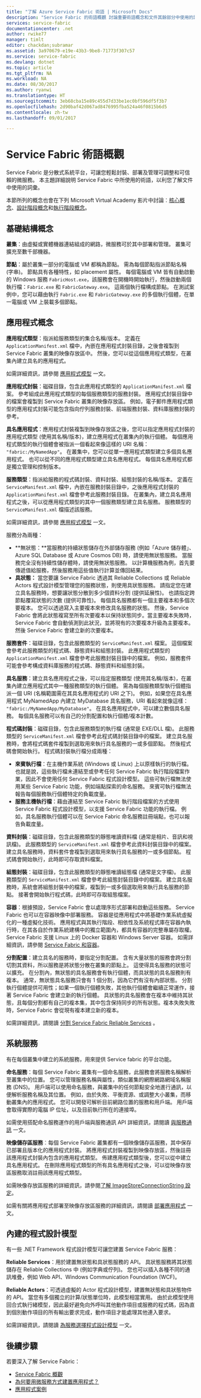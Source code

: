 ```yaml
---
title: "了解 Azure Service Fabric 術語 | Microsoft Docs"
description: "Service Fabric 的術語概觀 討論重要術語概念和文件其餘部分中使用的詞彙。"
services: service-fabric
documentationcenter: .net
author: rwike77
manager: timlt
editor: chackdan;subramar
ms.assetid: 3a970679-e19e-43b3-9be8-71773f307c57
ms.service: service-fabric
ms.devlang: dotnet
ms.topic: article
ms.tgt_pltfrm: NA
ms.workload: NA
ms.date: 08/30/2017
ms.author: ryanwi
ms.translationtype: HT
ms.sourcegitcommit: 3eb68cba15e89c455d7d33be1ec0bf596df5f3b7
ms.openlocfilehash: 2d90baf42d067ad8476995fba524a46f0815b6d5
ms.contentlocale: zh-tw
ms.lasthandoff: 09/01/2017

---
```

# <a name="service-fabric-terminology-overview"></a>Service Fabric 術語概觀
Service Fabric 是分散式系統平台，可讓您輕鬆封裝、部署及管理可調整和可信賴的微服務。 本主題詳細說明 Service Fabric 中所使用的術語，以利您了解文件中使用的詞彙。

本節所列的概念也會在下列 Microsoft Virtual Academy 影片中討論︰<a target="_blank" href="https://mva.microsoft.com/en-US/training-courses/building-microservices-applications-on-azure-service-fabric-16747?l=tbuZM46yC_5206218965">核心概念</a>、<a target="_blank" href="https://mva.microsoft.com/en-US/training-courses/building-microservices-applications-on-azure-service-fabric-16747?l=tlkI046yC_2906218965">設計階段概念</a>和<a target="_blank" href="https://mva.microsoft.com/en-US/training-courses/building-microservices-applications-on-azure-service-fabric-16747?l=x7CVH56yC_1406218965">執行階段概念</a>。

## <a name="infrastructure-concepts"></a>基礎結構概念
**叢集**：由虛擬或實體機器連結組成的網路，微服務可於其中部署和管理。  叢集可擴充至數千部機器。

**節點**：屬於叢集一部分的電腦或 VM 都稱為節點。 需為每個節點指派節點名稱 (字串)。 節點具有各種特性，如 placement 屬性。 每個電腦或 VM 皆有自動啟動的 Windows 服務 `FabricHost.exe`，該服務會在開機時開始執行，然後啟動兩個執行檔：`Fabric.exe` 和 `FabricGateway.exe`。 這兩個執行檔構成節點。 在測試案例中，您可以藉由執行 `Fabric.exe` 和 `FabricGateway.exe` 的多個執行個體，在單一電腦或 VM 上裝載多個節點。

## <a name="application-concepts"></a>應用程式概念
**應用程式類型**：指派給服務類型的集合名稱/版本。 定義在 `ApplicationManifest.xml` 檔中，內嵌在應用程式封裝目錄，之後會複製到 Service Fabric 叢集的映像存放區中。 然後，您可以從這個應用程式類型，在叢集內建立具名的應用程式。

如需詳細資訊，請參閱 [應用程式模型](service-fabric-application-model.md) 一文。

**應用程式封裝**：磁碟目錄，包含此應用程式類型的 `ApplicationManifest.xml` 檔案。 參考組成此應用程式類型的每個服務類型的服務封裝。 應用程式封裝目錄中的檔案會複製到 Service Fabric 叢集的映像存放區。 例如，電子郵件應用程式類型的應用程式封裝可能包含指向佇列服務封裝、前端服務封裝、資料庫服務封裝的參考。

**具名應用程式**：應用程式封裝複製到映像存放區之後，您可以指定應用程式封裝的應用程式類型 (使用其名稱/版本)，建立應用程式在叢集內的執行個體。 每個應用程式類型的執行個體會被指派一個看起來像這樣的 URI 名稱： `"fabric:/MyNamedApp"`。 在叢集中，您可以從單一應用程式類型建立多個具名應用程式。 也可以從不同的應用程式類型建立具名應用程式。 每個具名應用程式都是獨立管理和控制版本。      

**服務類型**：指派給服務的程式碼封裝、資料封裝、組態封裝的名稱/版本。 定義在 `ServiceManifest.xml` 檔中，內嵌在服務封裝目錄中，之後應用程式封裝的 `ApplicationManifest.xml` 檔會參考此服務封裝目錄。 在叢集內，建立具名應用程式之後，可以從應用程式類型的其中一個服務類型建立具名服務。 服務類型的 `ServiceManifest.xml` 檔描述該服務。

如需詳細資訊，請參閱 [應用程式模型](service-fabric-application-model.md) 一文。

服務分為兩種：

* **無狀態：**當服務的持續狀態儲存在外部儲存服務 (例如「Azure 儲存體」、Azure SQL Database 或 Azure Cosmos DB) 時，請使用無狀態服務。 當服務完全沒有持續性儲存體時，請使用無狀態服務。 以計算機服務為例，首先要傳遞值給服務，然後服務用這些值執行計算並傳回結果。
* **具狀態：** 當您要讓 Service Fabric 透過其 Reliable Collections 或 Reliable Actors 程式設計模型管理您的服務狀態，則使用具狀態服務。 請指定您在建立具名服務時，想要讓狀態分散到多少個資料分割 (提供延展性)。 也請指定跨節點覆寫狀態的次數 (提供可靠性)。 每個具名服務都有一個主要複本和多個次要複本。 您可以透過寫入主要複本來修改具名服務的狀態。 然後，Service Fabric 會將此狀態複寫至所有次要複本以保持狀態同步。當主要複本失敗時，Service Fabric 會自動偵測到此狀況，並將現有的次要複本升級為主要複本。 然後 Service Fabric 會建立新的次要複本。  

**服務套件**：磁碟目錄，包含此服務類型的 `ServiceManifest.xml` 檔案。 這個檔案會參考此服務類型的程式碼、靜態資料和組態封裝。 此應用程式類型的 `ApplicationManifest.xml` 檔會參考此服務封裝目錄中的檔案。 例如，服務套件可能會參考構成資料庫服務的程式碼、靜態資料和組態封裝。

**具名服務**：建立具名應用程式之後，可以指定服務類型 (使用其名稱/版本)，在叢集內建立應用程式其中一種服務類型的執行個體。 需為每個服務類型執行個體指派一個 URI (名稱範圍需在其具名應用程式的 URI 之下)。 例如，如果您在具名應用程式 MyNamedApp 內建立 MyDatabase 具名服務，URI 看起來就像這樣： `"fabric:/MyNamedApp/MyDatabase"`。 在具名應用程式中，可以建立數個具名服務。 每個具名服務可以有自己的分割配置和執行個體/複本計數。

**程式碼封裝**：磁碟目錄，包含此服務類型的執行檔 (通常是 EXE/DLL 檔)。 此服務類型的 `ServiceManifest.xml` 檔會參考此程式碼封裝目錄中的檔案。 建立具名服務時，會將程式碼套件複製到選取用來執行具名服務的一或多個節點。 然後程式碼會開始執行。 程式碼封裝執行檔分成兩種：

* **來賓執行檔**：在主機作業系統 (Windows 或 Linux) 上以原樣執行的執行檔。 也就是說，這些執行檔未連結至或參考任何 Service Fabric 執行階段檔案作業，因此不會使用任何 Service Fabric 程式設計模型。 這些可執行檔無法使用某些 Service Fabric 功能，例如端點探索的命名服務。 來賓可執行檔無法報告每個服務執行個體特定的負載度量。
* **服務主機執行檔**：藉由連結至 Service Fabric 執行階段檔案的方式使用 Service Fabric 程式設計模型，以支援 Service Fabric 功能的執行檔。 例如，具名服務執行個體可以在 Service Fabric 命名服務註冊端點，也可以報告負載度量。      

**資料封裝**：磁碟目錄，包含此服務類型的靜態唯讀資料檔 (通常是相片、音訊和視訊檔)。 此服務類型的 `ServiceManifest.xml` 檔會參考此資料封裝目錄中的檔案。 建立具名服務時，資料套件會複製到選取用來執行具名服務的一或多個節點。  程式碼會開始執行，此時即可存取資料檔案。

**組態封裝**：磁碟目錄，包含此服務類型的靜態唯讀組態檔 (通常是文字檔)。 此服務類型的 `ServiceManifest.xml` 檔會參考此組態封裝目錄中的檔案。 建立具名服務時，系統會將組態封裝中的檔案，複製到一或多個選取用來執行具名服務的節點。 接著會開始執行程式碼，此時即可存取組態檔案。

**容器**：根據預設，Service Fabric 會以處理序形式部署和啟動這些服務。 Service Fabric 也可以在容器映像中部署服務。 容器是從應用程式中將基礎作業系統虛擬化的一種虛擬化技術。 應用程式與其執行階段、相依性及系統程式庫在容器內執行時，在其各自於作業系統建構中的獨立範圍內，都具有容器的完整專屬存取權。 Service Fabric 支援 Linux 上的 Docker 容器和 Windows Server 容器。  如需詳細資訊，請參閱 [Service Fabric 和容器](service-fabric-containers-overview.md)。

**分割配置**：建立具名的服務時，要指定分割配置。 含有大量狀態的服務會跨分割切割其資料，所以服務是將狀態分散在叢集的節點上。 這使得具名服務的狀態可以擴充。 在分割內，無狀態的具名服務會有執行個體，而具狀態的具名服務則有複本。 通常，無狀態具名服務只會有 1 個分割，因為它們有沒有內部狀態。 分割執行個體提供可用性；如果一個執行個體失敗，其他執行個體會繼續正常運作，接著 Service Fabric 會建立新的執行個體。 具狀態的具名服務會在複本中維持其狀態，且每個分割都有自己的複本集，其中包含保持同步的所有狀態。複本失敗失敗時，Service Fabric 會從現有複本建立新的複本。

如需詳細資訊，請閱讀 [分割 Service Fabric Reliable Services](service-fabric-concepts-partitioning.md) 。

## <a name="system-services"></a>系統服務
有在每個叢集中建立的系統服務，用來提供 Service fabric 的平台功能。

**命名服務**：每個 Service Fabric 叢集有一個命名服務，此服務會將服務名稱解析至叢集中的位置。 您可以管理服務名稱與屬性，類似叢集的網際網路網域名稱服務 (DNS)。 用戶端可以使用命名服務，與叢集中的任何節點安全地進行通訊，以便解析服務名稱及其位置。  例如，由於失敗、平衡資源、或調整大小叢集，而移動叢集內的應用程式。 您可以開發可解析目前網路位置的服務和用戶端。 用戶端會取得實際的電腦 IP 位址，以及目前執行所在的連接埠。

如需使用搭配命名服務運作的用戶端與服務通訊 API 詳細資訊，請閱讀 [與服務通訊](service-fabric-connect-and-communicate-with-services.md) 一文。

**映像儲存區服務**︰每個 Service Fabric 叢集都有一個映像儲存區服務，其中保存已部署且版本化的應用程式封裝。 將應用程式封裝複製到映像存放區，然後註冊該應用程式封裝內包含的應用程式類型。 佈建應用程式類型後，您可以從中建立具名應用程式。 在刪除應用程式類型的所有具名應用程式之後，可以從映像存放區服務取消註冊該應用程式類型。

如需映像存放區服務的詳細資訊，請參閱[了解 ImageStoreConnectionString 設定](service-fabric-image-store-connection-string.md)。

如需有關將應用程式部署至映像存放區服務的詳細資訊，請閱讀 [部署應用程式](service-fabric-deploy-remove-applications.md) 一文。

## <a name="built-in-programming-models"></a>內建的程式設計模型
有一些 .NET Framework 程式設計模型可讓您建置 Service Fabric 服務：

**Reliable Services**：用於建置無狀態和具狀態服務的 API。 具狀態服務將其狀態儲存在 Reliable Collections 中 (例如字典或佇列)。 您也可以插入各種不同的通訊堆疊，例如 Web API、Windows Communication Foundation (WCF)。

**Reliable Actors**：可透過虛擬的 Actor 程式設計模型，建置無狀態和具狀態物件的 API。 當您有多個獨立的計算/狀態單位時，此模型相當實用。 由於此模型使用回合式執行緒模型，因此最好避免向外呼叫其他動作項目或服務的程式碼，因為直到個別動作項目的所有輸出要求完成，動作項目才能處理其他連入要求。

如需詳細資訊，請閱讀 [為服務選擇程式設計模型](service-fabric-choose-framework.md) 一文。

<!--Every topic should have next steps and links to the next logical set of content to keep the customer engaged-->
## <a name="next-steps"></a>後續步驟
若要深入了解 Service Fabric：

* [Service Fabric 概觀](service-fabric-overview.md)
* [為何要用微服務方式建置應用程式？](service-fabric-overview-microservices.md)
* [應用程式案例](service-fabric-application-scenarios.md)


